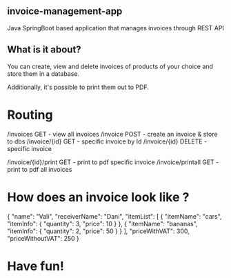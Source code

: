 ## invoice-management-app
Java SpringBoot based application that manages invoices through REST API

## What is it about?

You can create, view and delete invoices of products of your choice and store them in a database.

Additionally, it's possible to print them out to PDF.

# Routing
/invoices GET - view all invoices
/invoice POST - create an invoice & store to dbs
/invoice/{id} GET - specific invoice by Id
/invoice/{id} DELETE - specific invoice

/invoice/{id}/print GET - print to pdf specific invoice
/invoice/printall GET - print to pdf all invoices

# How does an invoice look like ?
{
        "name": "Vali",
        "receiverName": "Dani",
        "itemList": [
            {
                "itemName": "cars",
                "itemInfo": {
                    "quantity": 3,
                    "price": 10
                }
            },
            {
                "itemName": "bananas",
                "itemInfo": {
                    "quantity": 2,
                    "price": 50
                }
            }
        ],
        "priceWithVAT": 300,
        "priceWithoutVAT": 250
}

# Have fun!
